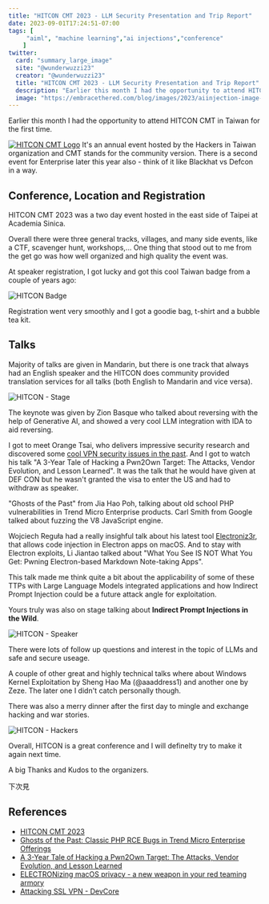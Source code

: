 ```yaml
---
title: "HITCON CMT 2023 - LLM Security Presentation and Trip Report"
date: 2023-09-01T17:24:51-07:00
tags: [
     "aiml", "machine learning","ai injections","conference"
    ]
twitter:
  card: "summary_large_image"
  site: "@wunderwuzzi23"
  creator: "@wunderwuzzi23"
  title: "HITCON CMT 2023 - LLM Security Presentation and Trip Report"
  description: "Earlier this month I had the opportunity to attend HITCON CMT in Taiwan for the first time. It's an annual event hosted by the Hackers in Taiwan organization and CMT stands for the community version."
  image: "https://embracethered.com/blog/images/2023/aiinjection-image-joke-bard-response.png"
---
```


Earlier this month I had the opportunity to attend HITCON CMT in Taiwan for the first time. 

[![HITCON CMT Logo](/blog/images/2023/hitcon.logo.webp)](https://hitcon.org/2023/CMT/)
It's an annual event hosted by the Hackers in Taiwan organization and CMT stands for the community version. There is a second event for Enterprise later this year also - think of it like Blackhat vs Defcon in a way.

## Conference, Location and Registration

HITCON CMT 2023 was a two day event hosted in the east side of Taipei at Academia Sinica.

Overall there were three general tracks, villages, and many side events, like a CTF, scavenger hunt, workshops,... One thing that stood out to me from the get go was how well organized and high quality the event was. 

At speaker registration, I got lucky and got this cool Taiwan badge from a couple of years ago:

![HITCON Badge](/blog/images/2023/hitcon-badge.jpg)

Registration went very smoothly and I got a goodie bag, t-shirt and a bubble tea kit.

## Talks

Majority of talks are given in Mandarin, but there is one track that always had an English speaker and the HITCON does community provided translation services for all talks (both English to Mandarin and vice versa).

![HITCON - Stage](/blog/images/2023/hitcon-stage.jpg)

The keynote was given by Zion Basque who talked about reversing with the help of Generative AI, and showed a very cool LLM integration with IDA to aid reversing.

I got to meet Orange Tsai, who delivers impressive security research and discovered some [cool VPN security issues in the past](https://devco.re/blog/2019/07/17/attacking-ssl-vpn-part-1-PreAuth-RCE-on-Palo-Alto-GlobalProtect-with-Uber-as-case-study/). And I got to watch his talk "A 3-Year Tale of Hacking a Pwn2Own Target: The Attacks, Vendor Evolution, and Lesson Learned". It was the talk that he would have given at DEF CON but he wasn't granted the visa to enter the US and had to withdraw as speaker.

"Ghosts of the Past" from Jia Hao Poh, talking about old school PHP vulnerabilities in Trend Micro Enterprise products. Carl Smith from Google talked about fuzzing the V8 JavaScript engine.

Wojciech Reguła had a really insighful talk about his latest tool [Electroniz3r](https://github.com/r3ggi/electroniz3r), that allows code injection in Electron apps on macOS. And to stay with Electron exploits, Li Jiantao talked about "What You See IS NOT What You Get: Pwning Electron-based Markdown Note-taking Apps". 

This talk made me think quite a bit about the applicability of some of these TTPs with  Large Language Models integrated applications and how Indirect Prompt Injection could be a future attack angle for exploitation.

Yours truly was also on stage talking about **Indirect Prompt Injections in the Wild**.

![HITCON - Speaker](/blog/images/2023/hitcon-johann.jpg)

There were lots of follow up questions and interest in the topic of LLMs and safe and secure useage.

A couple of other great and highly technical talks where about Windows Kernel Exploitation by Sheng Hao Ma (@aaaddress1) and another one by Zeze. The later one I didn't catch personally though. 

There was also a merry dinner after the first day to mingle and exchange hacking and war stories.

![HITCON - Hackers](/blog/images/2023/hitcon-hackers.png)

Overall, HITCON is a great conference and I will definelty try to make it again next time.

A big Thanks and Kudos to the organizers.

下次見


## References

* [HITCON CMT 2023](https://hitcon.org/2023/CMT/)
* [Ghosts of the Past: Classic PHP RCE Bugs in Trend Micro Enterprise Offerings]()
* [A 3-Year Tale of Hacking a Pwn2Own Target: The Attacks, Vendor Evolution, and Lesson Learned]()
* [ELECTRONizing macOS privacy - a new weapon in your red teaming armory](https://github.com/r3ggi/electroniz3r)
* [Attacking SSL VPN - DevCore](https://devco.re/blog/2019/07/17/attacking-ssl-vpn-part-1-PreAuth-RCE-on-Palo-Alto-GlobalProtect-with-Uber-as-case-study/)



